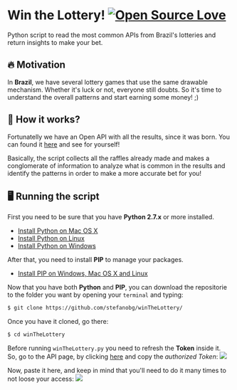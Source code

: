 # Win the Lottery! [![Open Source Love](https://badges.frapsoft.com/os/v2/open-source.svg?v=103)](https://github.com/ellerbrock/open-source-badges/)
Python script to read the most common APIs from Brazil's lotteries and return insights to make your bet.

## 🔥 Motivation
In **Brazil**, we have several lottery games that use the same drawable mechanism. Whether it's luck or not, everyone still doubts.
So it's time to understand the overall patterns and start earning some money! ;)

## 🎲 How it works?
Fortunatelly we have an Open API with all the results, since it was born. You can found it [here](https://confiraloterias.com.br/api/megasena/) and see for yourself!

Basically, the script collects all the raffles already made and makes a conglomerate of information to analyze what is common in the results and identify the patterns in order to make a more accurate bet for you!

## 🖥 Running the script
First you need to be sure that you have **Python 2.7.x** or more installed.
- [Install Python on Mac OS X](https://docs.python-guide.org/starting/install/osx/)
- [Install Python on Linux](https://docs.python-guide.org/starting/install/linux/)
- [Install Python on Windows](https://docs.python-guide.org/starting/install/win/)

After that, you need to install **PIP** to manage your packages.
- [Install PIP on Windows, Mac OS X and Linux](https://www.makeuseof.com/tag/install-pip-for-python/)

Now that you have both **Python** and **PIP**, you can download the repositorie to the folder you want by opening your ``terminal`` and typing:
```sh
$ git clone https://github.com/stefanobg/winTheLottery/
```

Once you have it cloned, go there:
```sh
$ cd winTheLottery
```

Before running ``winTheLottery.py`` you need to refresh the **Token** inside it. So, go to the API page, by clicking [here](https://confiraloterias.com.br/api/megasena/) and copy the *authorized Token*:
<img src="https://github.com/stefanobg/winTheLottery/raw/readme/assets/TokenCopy.png">

Now, paste it here, and keep in mind that you'll need to do it many times to not loose your access:
<img src="https://github.com/stefanobg/winTheLottery/raw/readme/assets/TokenPaste.png">




